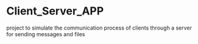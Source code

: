 # Client_Server_APP

project to simulate the communication process of clients through a server for sending messages and files 
